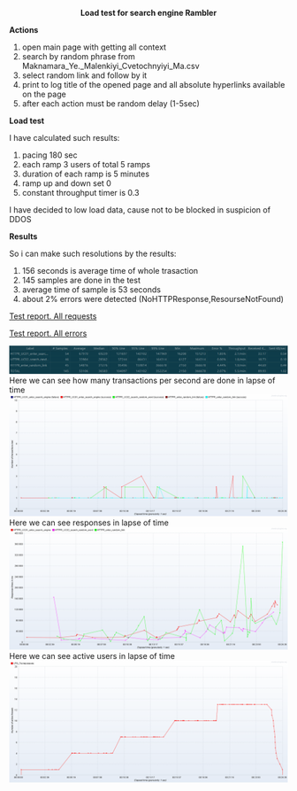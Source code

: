 <p align="center">
  <b>Load test for search engine Rambler</b>
</p>

<b>Actions</b>
1. open main page with getting all context
2. search by random phrase from Maknamara_Ye._Malenkiyi_Cvetochnyiyi_Ma.csv
3. select random link and follow by it
4. print to log title of the opened page and all absolute hyperlinks available on the page
5. after each action must be random delay (1-5sec)

<b>Load test</b>

I have calculated such results:
1. pacing 180 sec
2. each ramp 3 users of total 5 ramps
3. duration of each ramp is 5 minutes
4. ramp up and down set 0
5. constant throughput timer is 0.3

I have decided to low load data, cause not to be blocked in suspicion of DDOS

<b>Results</b>

So i can make such resolutions by the results:
1. 156 seconds is average time of whole trasaction
2. 145 samples are done in the test
3. average time of sample is 53 seconds
4. about 2% errors were detected (NoHTTPResponse,ResourseNotFound)

[Test report. All requests](Test_Results/rambler_report.csv)

[Test report. All errors](Test_Results/rambler_errors.xml)

![Aggregate Report](Test_Results/1.aggregate_report.png?raw=true "Title")
Here we can see how many transactions per second are done in lapse of time
![Transactions per second](Test_Results/2.transactions_per_second.png?raw=true "Title")
Here we can see responses in lapse of time
![Response times over time](Test_Results/3.response_times_over_time.png?raw=true "Title")
Here we can see active users in lapse of time
![Active threads over time](Test_Results/4.active_threads_over_time.png?raw=true "Title")
